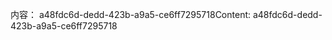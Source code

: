 <span data-ttu-id="cc436-101">内容： a48fdc6d-dedd-423b-a9a5-ce6ff7295718</span><span class="sxs-lookup"><span data-stu-id="cc436-101">Content: a48fdc6d-dedd-423b-a9a5-ce6ff7295718</span></span>